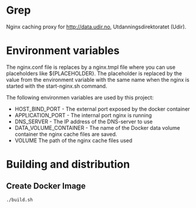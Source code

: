 # Grep 

Nginx caching proxy for http://data.udir.no, Utdanningsdirektoratet (Udir).

# Environment variables
The nginx.conf file is replaces by a nginx.tmpl file where you can use placeholders like ${PLACEHOLDER}.
The placeholder is replaced by the value from the environment variable with the same name when the nginx is started with
the start-nginx.sh command.

The following environmen variables are used by this project:
* HOST_BIND_PORT - The external port exposed by the docker container
* APPLICATION_PORT - The internal port nginx is running
* DNS_SERVER - The IP address of the DNS-server to use
* DATA_VOLUME_CONTAINER - The name of the Docker data volume container the nginx cache files are saved.
* VOLUME The path of the nginx cache files used

# Building and distribution

## Create Docker Image
    ./build.sh
